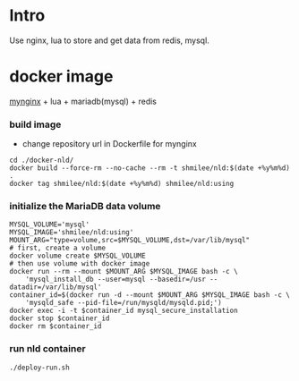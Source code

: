 Intro
=====

Use nginx, lua to store and get data from redis, mysql.

docker image
============

[mynginx](https://github.com/shmilee/web-in-docker/blob/master/dockerfiles/readme.md#build-packages) + lua + mariadb(mysql) + redis

### build image

* change repository url in Dockerfile for mynginx

```
cd ./docker-nld/
docker build --force-rm --no-cache --rm -t shmilee/nld:$(date +%y%m%d) .
docker tag shmilee/nld:$(date +%y%m%d) shmilee/nld:using
```

### initialize the MariaDB data volume

```
MYSQL_VOLUME='mysql'
MYSQL_IMAGE='shmilee/nld:using'
MOUNT_ARG="type=volume,src=$MYSQL_VOLUME,dst=/var/lib/mysql"
# first, create a volume
docker volume create $MYSQL_VOLUME
# then use volume with docker image
docker run --rm --mount $MOUNT_ARG $MYSQL_IMAGE bash -c \
    'mysql_install_db --user=mysql --basedir=/usr --datadir=/var/lib/mysql'
container_id=$(docker run -d --mount $MOUNT_ARG $MYSQL_IMAGE bash -c \
    'mysqld_safe --pid-file=/run/mysqld/mysqld.pid;')
docker exec -i -t $container_id mysql_secure_installation
docker stop $container_id
docker rm $container_id
```

### run nld container

```
./deploy-run.sh
```
